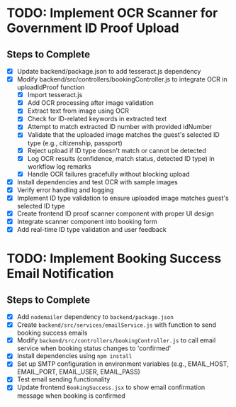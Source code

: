 # TODO: Implement OCR Scanner for Government ID Proof Upload

## Steps to Complete

- [x] Update backend/package.json to add tesseract.js dependency
- [x] Modify backend/src/controllers/bookingController.js to integrate OCR in uploadIdProof function
  - [x] Import tesseract.js
  - [x] Add OCR processing after image validation
  - [x] Extract text from image using OCR
  - [x] Check for ID-related keywords in extracted text
  - [x] Attempt to match extracted ID number with provided idNumber
  - [x] Validate that the uploaded image matches the guest's selected ID type (e.g., citizenship, passport)
  - [x] Reject upload if ID type doesn't match or cannot be detected
  - [x] Log OCR results (confidence, match status, detected ID type) in workflow log remarks
  - [x] Handle OCR failures gracefully without blocking upload
- [x] Install dependencies and test OCR with sample images
- [x] Verify error handling and logging
- [x] Implement ID type validation to ensure uploaded image matches guest's selected ID type
- [x] Create frontend ID proof scanner component with proper UI design
- [x] Integrate scanner component into booking form
- [x] Add real-time ID type validation and user feedback

# TODO: Implement Booking Success Email Notification

## Steps to Complete

- [x] Add `nodemailer` dependency to `backend/package.json`
- [x] Create `backend/src/services/emailService.js` with function to send booking success emails
- [x] Modify `backend/src/controllers/bookingController.js` to call email service when booking status changes to 'confirmed'
- [x] Install dependencies using `npm install`
- [x] Set up SMTP configuration in environment variables (e.g., EMAIL_HOST, EMAIL_PORT, EMAIL_USER, EMAIL_PASS)
- [x] Test email sending functionality
- [x] Update frontend `BookingSuccess.jsx` to show email confirmation message when booking is confirmed
